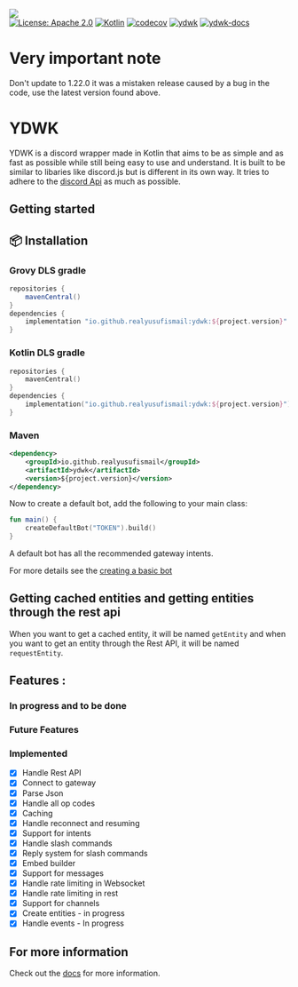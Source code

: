 ![](https://github.com/YDWK/YDWK/blob/master/ydwk-s.png)
<br>
[![License: Apache 2.0](https://img.shields.io/badge/License-Apache%202.0-blue.svg)](https://opensource.org/licenses/Apache-2.0)
[![Kotlin](https://img.shields.io/badge/kotlin-1.8.10-blue.svg?logo=kotlin)](http://kotlinlang.org)
[![codecov](https://codecov.io/gh/YDWK/YDWK/branch/master/graph/badge.svg?token=LKIA8T6N6J)](https://codecov.io/gh/YDWK/YDWK)
[![ydwk](https://img.shields.io/badge/YDWK--Version-v1.6.0-blue)](https://github.com/YDWK/YDWK/releases/tag/v1.6.0)
[![ydwk-docs](https://img.shields.io/badge/YDWK-Docs-blue.svg)](https://www.ydwk.org)


# Very important note
Don't update to 1.22.0 it was a mistaken release caused by a bug in the code, use the latest version found above.

# YDWK

YDWK is a discord wrapper made in Kotlin that aims to be as simple and as fast as possible while still being easy to use and understand. It is built to be similar to libaries like discord.js but is different in its own way. It tries to adhere to the [discord Api](https://discord.com/developers/docs/intro) as much as possible.

## Getting started

## :package: Installation

### Grovy DLS gradle
```groovy
repositories {
    mavenCentral()
}
dependencies {
    implementation "io.github.realyusufismail:ydwk:${project.version}"
}
```

### Kotlin DLS gradle
```kotlin
repositories {
    mavenCentral()
}
dependencies {
    implementation("io.github.realyusufismail:ydwk:${project.version}")
}
```

### Maven
```xml
<dependency>
    <groupId>io.github.realyusufismail</groupId>
    <artifactId>ydwk</artifactId>
    <version>${project.version}</version>
</dependency>
```
  </CodeGroupItem>
</CodeGroup>


Now to create a default bot, add the following to your main class:

```kotlin
fun main() {
    createDefaultBot("TOKEN").build()
}
```

A default bot has all the recommended gateway intents.

For more details see the [creating a basic bot](https://www.ydwk.org/docs/tutorial/basicbot.html)

## Getting cached entities and getting entities through the rest api

When you want to get a cached entity, it will be named `getEntity` and when you want to get an entity through the Rest
API, it will be named `requestEntity`.

## Features : 

### In progress and to be done

### Future Features

### Implemented

- [x] Handle Rest API
- [x] Connect to gateway
- [x] Parse Json
- [x] Handle all op codes
- [x] Caching
- [x] Handle reconnect and resuming
- [x] Support for intents
- [x] Handle slash commands
- [x] Reply system for slash commands
- [x] Embed builder
- [x] Support for messages
- [x] Handle rate limiting in Websocket
- [x] Handle rate limiting in rest
- [x] Support for channels
- [x] Create entities - in progress
- [x] Handle events - In progress

## For more information

Check out the [docs](https://www.ydwk.org/) for more information.
